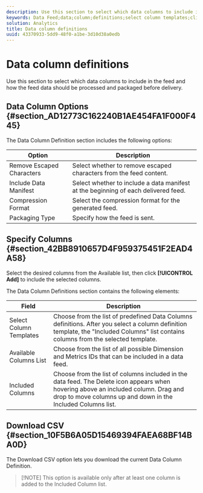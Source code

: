 ```yaml
---
description: Use this section to select which data columns to include in the feed and how the feed data should be processed and packaged before delivery.
keywords: Data Feed;data;column;definitions;select column templates;clickstream;available columns;included columns;compression format;packaging type;include data manifest;remove escaped characters;download csv
solution: Analytics
title: Data column definitions
uuid: 43370933-5dd9-48f0-a1be-3d10d38a0edb
---
```


# Data column definitions

Use this section to select which data columns to include in the feed and how the feed data should be processed and packaged before delivery.

## Data Column Options {#section_AD12773C162240B1AE454FA1F000F445}

The Data Column Definition section includes the following options:

| Option | Description |
|--- |--- |
|Remove Escaped Characters|Select whether to remove escaped characters from the feed content.|
|Include Data Manifest|Select whether to include a data manifest at the beginning of each delivered feed.|
|Compression Format|Select the compression format for the generated feed.|
|Packaging Type|Specify how the feed is sent.|

## Specify Columns {#section_42BB8910657D4F959375451F2EAD4A58}

Select the desired columns from the Available list, then click **[!UICONTROL Add]** to include the selected columns.

The Data Column Definitions section contains the following elements:

| Field | Description |
|--- |--- |
|Select Column Templates|Choose from the list of predefined Data Columns definitions.  After you select a column definition template, the "Included Columns" list contains columns from the selected template.|
|Available Columns List|Choose from the list of all possible Dimension and Metrics IDs that can be included in a data feed.|
|Included Columns|Choose from the list of columns included in the data feed.  The Delete icon appears when hovering above an included column.  Drag and drop to move columns up and down in the Included Columns list.|

## Download CSV {#section_10F5B6A05D15469394FAEA68BF14BA0D}

The Download CSV option lets you download the current Data Column Definition.

> [!NOTE] This option is available only after at least one column is added to the Included Column list.

